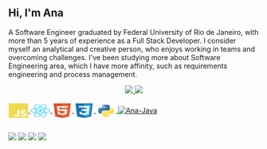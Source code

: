 ## Hi, I'm Ana

A Software Engineer graduated by Federal University of Rio de Janeiro, with more than 5 years of experience as a Full Stack Developer. I consider myself an analytical and creative person, who enjoys working in teams and overcoming challenges. I've been studying more about Software Engineering area, which I have more affinity, such as requirements engineering and process management. 


<div align="center">
  <a href="https://github.com/analuciacanto">
  <img height="180em" src="https://github-readme-stats.vercel.app/api?username=analuciacanto&show_icons=true&theme=dracula&include_all_commits=true&count_private=true"/>
  <img height="180em" src="https://github-readme-stats.vercel.app/api/top-langs/?username=analuciacanto&layout=compact&langs_count=7&theme=dracula&count_private=true&include_all_commits=true"/>
</div>
<div style="display: inline_block"><br>
  <img align="center" alt="Ana-Js" height="30" width="40" src="https://raw.githubusercontent.com/devicons/devicon/master/icons/javascript/javascript-plain.svg">
  <img align="center" alt="Ana-React" height="30" width="40" src="https://raw.githubusercontent.com/devicons/devicon/master/icons/react/react-original.svg">
  <img align="center" alt="Ana-HTML" height="30" width="40" src="https://raw.githubusercontent.com/devicons/devicon/master/icons/html5/html5-original.svg">
  <img align="center" alt="Ana-CSS" height="30" width="40" src="https://raw.githubusercontent.com/devicons/devicon/master/icons/css3/css3-original.svg">
  <img align="center" alt="Ana-Python" height="30" width="40" src="https://raw.githubusercontent.com/devicons/devicon/master/icons/python/python-original.svg">
  <img align="center" alt="Ana-Java" height="30" width="40" src="https://raw.githubusercontent.com/jmnote/z-icons/master/svg/java.svg">

 </div>
  
  ##
 
<div>

<a href="https://www.instagram.com/anacanto.dev/" target="_blank"><img src="https://img.shields.io/badge/-Instagram-%23E4405F?style=for-the-badge&logo=instagram&logoColor=white" target="_blank"></a>
<a href = "mailto:ana.lucia.canto@poli.ufrj.br"><img src="https://img.shields.io/badge/-Gmail-%23333?style=for-the-badge&logo=gmail&logoColor=white" target="_blank"></a>
<a href="https://www.linkedin.com/in/analuciacanto/" target="_blank"><img src="https://img.shields.io/badge/-LinkedIn-%230077B5?style=for-the-badge&logo=linkedin&logoColor=white" target="_blank"></a>
<a href="https://www.anacanto.com.br/" target="_blank"><img src="https://img.shields.io/badge/-Website-yellow?style=for-the-badge" target="\_blank"></a>
</div>
